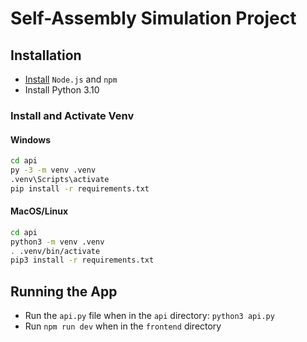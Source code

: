 # Self-Assembly Simulation Project

## Installation

- [Install](https://docs.npmjs.com/downloading-and-installing-node-js-and-npm) `Node.js` and `npm`
- Install Python 3.10

### Install and Activate Venv

#### Windows
```bash
cd api
py -3 -m venv .venv
.venv\Scripts\activate
pip install -r requirements.txt
```

#### MacOS/Linux
```bash
cd api
python3 -m venv .venv
. .venv/bin/activate
pip3 install -r requirements.txt
```

## Running the App
- Run the `api.py` file when in the `api` directory: `python3 api.py`
- Run `npm run dev` when in the `frontend` directory